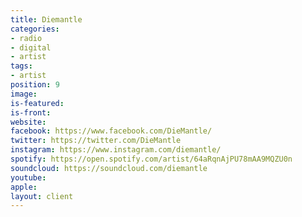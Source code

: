 ```yaml
---
title: Diemantle
categories:
- radio
- digital
- artist
tags:
- artist
position: 9
image: 
is-featured: 
is-front: 
website: 
facebook: https://www.facebook.com/DieMantle/
twitter: https://twitter.com/DieMantle
instagram: https://www.instagram.com/diemantle/
spotify: https://open.spotify.com/artist/64aRqnAjPU78mAA9MQZU0n
soundcloud: https://soundcloud.com/diemantle
youtube: 
apple: 
layout: client
---
```


